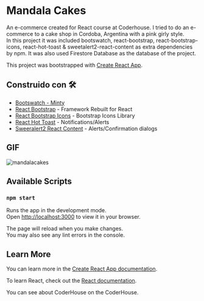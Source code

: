 # Mandala Cakes 
An e-commerce created for React course at Coderhouse. I tried to do an e-commerce to a cake shop in Cordoba, Argentina with a pink girly style.  
In this project it was included bootswatch, react-bootstrap, react-bootstrap-icons, react-hot-toast & sweetalert2-react-content as extra dependencies by npm. It was also used Firestore Database as the database of the project.

This project was bootstrapped with [Create React App](https://github.com/facebook/create-react-app).

## Construido con 🛠️

* [Bootswatch - Minty](https://bootswatch.com/minty/)
* [React Bootstrap](https://react-bootstrap.github.io/) - Framework Rebuilt for React
* [React Bootstrap Icons](https://www.npmjs.com/package/react-bootstrap-icons) - Bootstrap Icons Library
* [React Hot Toast](https://react-hot-toast.com/) - Notifications/Alerts
* [Sweeralert2 React Content](https://www.npmjs.com/package/sweetalert2-react-content) - Alerts/Confirmation dialogs

## GIF
![mandalacakes](https://user-images.githubusercontent.com/99552910/196079469-0f4d5f66-9f0f-4bed-89a9-e0f491f45f4d.gif)

## Available Scripts

### `npm start`

Runs the app in the development mode.\
Open [http://localhost:3000](http://localhost:3000) to view it in your browser.

The page will reload when you make changes.\
You may also see any lint errors in the console.

## Learn More

You can learn more in the [Create React App documentation](https://facebook.github.io/create-react-app/docs/getting-started).

To learn React, check out the [React documentation](https://reactjs.org/).

You can see about CoderHouse on the CoderHouse.
